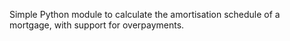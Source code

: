 Simple Python module to calculate the amortisation schedule of a mortgage, with support for overpayments. 
